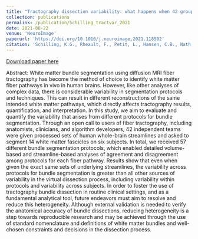 ```yaml
---
title: "Tractography dissection variability: what happens when 42 groups dissect 14 white matter bundles on the same dataset?"
collection: publications
permalink: /publication/Schilling_tractvar_2021
date: 2021-08-22
venue: 'NeuroImage'
paperurl: 'https://doi.org/10.1016/j.neuroimage.2021.118502'
citation: 'Schilling, K.G., Rheault, F., Petit, L., Hansen, C.B., Nath, V., Yeh, F.-C., Girard, G., Barakovic, M., Rafael-Patino, J., Yu, T., Fischi-Gomez, E., Pizzolato, M., Ocampo-Pineda, M., Schiavi, S., Canales-Rodriguez, E.J., Daducci, A., Granziera, C., Innocenti, G., Thiran, J.-P., Mancini, L., Wastling, S., Cocozza, S., Petracca, M., Pontillo, G., Mancini, M., Vos, S.B., Vakharia, V.N., Duncan, J.S., Melero, H., Manzanedo, L., Sanz-Morales, E., Pena-Melian, A., Calamante, F., Attye, A., Cabeen, R.P., Korobova, L., Toga, A.W., Ambili Vijayakumari, A., Parker, D., Verma, R., Radwan, A., Sunaert, S., Emsell, L., De Luca, A., Leemans, A., Bajada, C.J., Haroon, H., Azadbakht, H., Chamberland, M., Genc, S., Tax, C.M.W., Yeh, P.-H., Srikanchana, R., Mcknight, C., Yang, J.Y.M., Chen, J., Kelly, C.E., Yeh, C.-H., Cochereau, J., Maller, J.J., Welton, T., Almairac, F., Seunarine, K.K., Clark, C.A., Zhang, F., Makris, N., Golby, A., Rathi, Y., O&apos;Donnell, L.J., Xia, Y., Baran Aydogan, D., Shi, Y., Fernandes, F.G., Raemaekers, M., <b>Warrington, S.</b>, Michielse, S., Ramirez-Manzanares, A., Concha, L., Aranda, R., Rivera Meraz, M., Lerma-Usabiaga, G., Roitman, L., Fekonja, L.S., Calarco, N., Joseph, M., Nakua, H., Voineskos, A.N., Karan, P., Grenier, G., Haitz Legarreta, J., Adluru, N., Nair, V.A., Prabhakaran, V., Alexander, A.L., Kamagata, K., Saito, Y., Uchida, W., Andica, C., Masahiro, A., Bayrak, R.G., Gandini Wheeler-Kingshott, C.A.M., D&apos;Angelo, E., Palesi, F., Savini, G., Rolandi, N., Guevara, P., Houenou, J., Lopez-Lopez, N., Mangin, J.-F., Poupon, C., Roman, C., Vazquez, A., Maffei, C., Arantes, M., Andrade, J.P., Silva, S.M., Raja, R., Calhoun, V.D., Caverzasi, E., Sacco, S., Lauricella, M., Pestilli, F., Bullock, D., Zhan, Y., Brignoni-Perez, E., Lebel, C., Reynolds, J.E., Nestrasil, I., Labounek, R., Lenglet, C., Paulson, A., Aulicka, S., Heilbronner, S., Heuer, K., Anderson, A.W., Landman, B.A., Descoteaux, M. (2020). &quot;Tractography dissection variability&#58; what happens when 42 groups dissect 14 white matter bundles on the same dataset&#63;&quot; <i>NeuroImage</i>.'
---
```


<a href='https://doi.org/10.1016/j.neuroimage.2021.118502'>Download paper here</a>

Abstract: White matter bundle segmentation using diffusion MRI fiber tractography has become the method of choice to identify white matter fiber pathways in vivo in human brains. However, like other analyses of complex data, there is considerable variability in segmentation protocols and techniques. This can result in different reconstructions of the same intended white matter pathways, which directly affects tractography results, quantification, and interpretation. In this study, we aim to evaluate and quantify the variability that arises from different protocols for bundle segmentation. Through an open call to users of fiber tractography, including anatomists, clinicians, and algorithm developers, 42 independent teams were given processed sets of human whole-brain streamlines and asked to segment 14 white matter fascicles on six subjects. In total, we received 57 different bundle segmentation protocols, which enabled detailed volume-based and streamline-based analyses of agreement and disagreement among protocols for each fiber pathway. Results show that even when given the exact same sets of underlying streamlines, the variability across protocols for bundle segmentation is greater than all other sources of variability in the virtual dissection process, including variability within protocols and variability across subjects. In order to foster the use of tractography bundle dissection in routine clinical settings, and as a fundamental analytical tool, future endeavors must aim to resolve and reduce this heterogeneity. Although external validation is needed to verify the anatomical accuracy of bundle dissections, reducing heterogeneity is a step towards reproducible research and may be achieved through the use of standard nomenclature and definitions of white matter bundles and well-chosen constraints and decisions in the dissection process.
